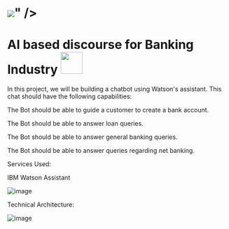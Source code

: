 <h1 align="fill">
 <img src="<img src="https://media.giphy.com/media/8FlwO2t0cDh7RPyzUP/giphy.gif"width="50px">" />
</h1>

# AI based discourse for Banking Industry <img src="https://media.giphy.com/media/9KNNKJ3u8QjCOatFWe/giphy.gif" width="50px">


In this project, we will be building a chatbot using Watson's assistant. This chat should have the following capabilities:


The Bot should be able to guide a customer to create a bank account.

The Bot should be able to answer loan queries.

The Bot should be able to answer general banking queries.

The Bot should be able to answer queries regarding net banking.

Services Used:

IBM Watson Assistant

![image](https://user-images.githubusercontent.com/82928294/190864324-21cf79e8-9aa8-48ad-aa34-c55ebcf95286.png)





Technical Architecture:

![image](https://user-images.githubusercontent.com/82928294/190864334-ce0740f3-2dc6-43e7-8265-a8ece9d211e6.png)

 
